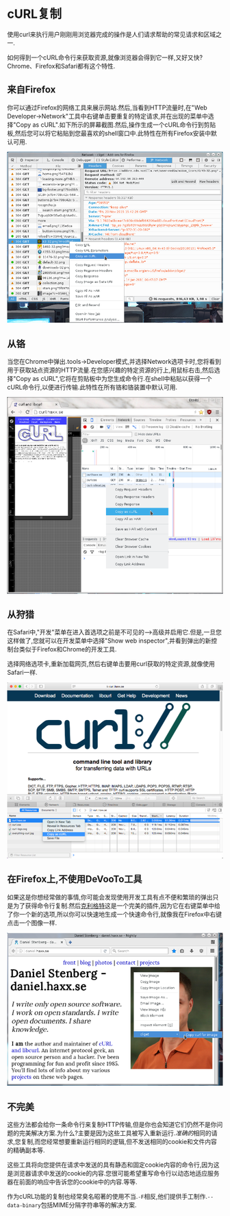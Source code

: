 
# cURL复制

使用curl来执行用户刚刚用浏览器完成的操作是人们请求帮助的常见请求和区域之一.

如何得到一个cURL命令行来获取资源,就像浏览器会得到它一样,又好又快?Chrome、Firefox和Safari都有这个特性.

## 来自Firefox

你可以通过Firefox的网络工具来展示网站.然后,当看到HTTP流量时,在"Web Developer->Network"工具中右键单击要重复的特定请求,并在出现的菜单中选择"Copy as cURL".如下所示的屏幕截图.然后,操作生成一个cURL命令行到剪贴板,然后您可以将它粘贴到您最喜欢的shell窗口中.此特性在所有Firefox安装中默认可用.

![copy as curl with Firefox](firefox-copy-as-curl.png)

## 从铬

当您在Chrome中弹出.tools->Developer模式,并选择Network选项卡时,您将看到用于获取站点资源的HTTP流量.在您感兴趣的特定资源的行上,用鼠标右击,然后选择"Copy as cURL",它将在剪贴板中为您生成命令行.在shell中粘贴以获得一个cURL命令行,以便进行传输.此特性在所有铬和铬装置中默认可用.

![copy as curl with Chrome](chrome-copy-as-curl.png)

## 从狩猎

在Safari中,"开发"菜单在进入首选项之前是不可见的-->高级并启用它.但是,一旦您这样做了,您就可以在开发菜单中选择"Show web inspector",并看到弹出的新控制台类似于Firefox和Chrome的开发工具.

选择网络选项卡,重新加载网页,然后右键单击要用curl获取的特定资源,就像使用Safari一样.

![copy as curl with Safari](safari-copy-as-curl.png)

## 在Firefox上,不使用DeVooTo工具

如果这是你想经常做的事情,你可能会发现使用开发工具有点不便和繁琐的弹出只是为了获得命令行复制.然后[克利格特](https://addons.mozilla.org/en-US/firefox/addon/cliget/)这是一个完美的插件,因为它在右键菜单中给了你一个新的选项,所以你可以快速地生成一个快速命令行,就像我在Firefox中右键点击一个图像一样.

![cliget with Firefox](firefox-cliget.png)

## 不完美

这些方法都会给你一条命令行来复制HTTP传输,但是你也会知道它们仍然不是你问题的完美解决方案.为什么?主要是因为这些工具被写入重新运行.*准确的*相同的请求,您复制,而您经常想要重新运行相同的逻辑,但不发送相同的cookie和文件内容的精确副本等.

这些工具将向您提供在请求中发送的具有静态和固定cookie内容的命令行,因为这是浏览器请求中发送的cookie的内容.您很可能希望重写命令行以动态地适应服务器在前面的响应中告诉您的cookie中的内容.等等.

作为cURL功能的复制也经常臭名昭著的使用不当.`-F`相反,他们提供手工制作.`--data-binary`包括MIME分隔字符串等的解决方案.
